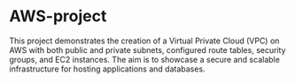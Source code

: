 # AWS-project
This project demonstrates the creation of a Virtual Private Cloud (VPC) on AWS with both public and private subnets, configured route tables, security groups, and EC2 instances. The aim is to showcase a secure and scalable infrastructure for hosting applications and databases.




